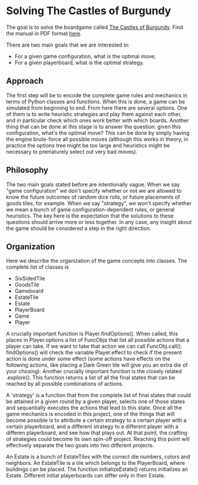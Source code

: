 Solving The Castles of Burgundy
===============================

The goal is to solve the boardgame called [The Castles of Burgundy]. Find the manual in PDF format [here].

There are two main goals that we are interested in:

- For a given game configuration, what is the optimal move;
- For a given playerboard, what is the optimal strategy.

Approach
--------

The first step will be to encode the complete game rules and mechanics in terms of Python classes and functions. When this is done, a game can be simulated from beginning to end. From here there are several options. One of them is to write heuristic strategies and play them against each other, and in particular check which ones work better with which boards. Another thing that can be done at this stage is to answer the question: given this configuration, what's the optimal move? This can be done by simply having the engine brute-force all possible moves (although this works in theory, in practice the options tree might be too large and heuristics might be necessary to prematurely select out very bad moves).

Philosophy
----------

The two main goals stated before are intentionally vague. When we say "game configuration" we don't specify whether or not we are allowed to know the future outcomes of random dice rolls, or future placements of goods tiles, for example. When we say "strategy", we won't specify whether we mean a bunch of game configuration-dependent rules, or general heuristics. The key here is the expectation that the solutions to these questions should arrive more or less together. In any case, any insight about the game should be considered a step in the right direction.

Organization
------------

Here we describe the organization of the game concepts into classes. The complete list of classes is

- SixSidedTile
- GoodsTile
- Gameboard
- EstateTile
- Estate
- PlayerBoard
- Game
- Player

A crucially important function is Player.findOptions(). When called, this places in Player.options a list of FuncObjs that list all possible actions that a player can take. If we want to take that action we can call FuncObj.call(). findOptions() will check the variable Player.effect to check if the present action is done under some effect (some actions have effects on the following actions, like placing a Dark Green tile will give you an extra die of your chosing). Another crucially important function is the closely related .explore(). This function returns a list of all the final states that can be reached by all possible combinations of actions.

A 'strategy' is a function that from the complete list of final states that could be attained in a given round by a given player, selects one of those states and sequantially executes the actions that lead to this state. Once all the game mechanics is encoded in this project, one of the things that will become possible is to attribute a certain strategy to a certain player with a certain playerboard, and a different strategy to a different player with a differen playerboard, and see how that plays out. At that point, the crafting of strategies could become its own spin-off project. Reaching this point will effectively separate the two goals into two different projects.

An Estate is a bunch of EstateTiles with the correct die numbers, colors and neighbors. An EstateTile is a tile which belongs to the PlayerBoard, where buildings can be placed. The function initializeEstate() returns initializes an Estate. Different initial playerboards can differ only in their Estate.

[The Castles of Burgundy]:http://boardgamegeek.com/boardgame/84876/the-castles-of-burgundy
[here]:http://aleaspiele.de/Pages/DownloadI/?Delimiter=.&File=Instructions_A14_Die+Burgen+von+Burgund%2FFlag_UK%2FA.Burgund.pdf


